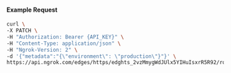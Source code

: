 <!-- Code generated for API Clients. DO NOT EDIT. -->
#### Example Request
```bash
curl \
-X PATCH \
-H "Authorization: Bearer {API_KEY}" \
-H "Content-Type: application/json" \
-H "Ngrok-Version: 2" \
-d '{"metadata":"{\"environment\": \"production\"}"}' \
https://api.ngrok.com/edges/https/edghts_2vzMmygWdJUlx5YIHuIsxrR5R92/routes/edghtsrt_2vzMn01lzNY3MWT1uUVc2CRoupL
